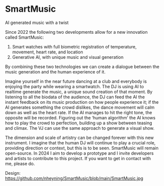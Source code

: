 # SmartMusic
AI generated music with a twist

Since 2022 the following two developments allow for a new innovation called SmartMusic:
1) Smart watches with full biometric registration of temperature, movement, heart rate, and location
2) Generative AI, with unique music and visual generation

By combining these two technologies we can create a dialogue between the music generation and the human experience of it.

Imagine yourself in the near future dancing at a club and everybody is enjoying the party while wearing a smartwatch. The DJ is using AI to realtime generate the music, a unique sound creation of that moment. By listening to all the biodata of the audience, the DJ can feed the AI the instant feedback on its music production  on how people experience it; if the AI generates something the crowd dislikes, the dance movement will calm down as well as the heart rate. If the AI manages to hit the right tone, the opposite will be recorded. Figuring out the ‘human algorithm’ the AI knows how to play the crowd to perfection, building up a show between teasing and climax. The VJ can use the same approach to generate a visual show. 

The dimension and scale of artistry can be changed forever with this new instrument. I imagine that the human DJ will continue to play a crucial role, providing direction or context, but this is to be seen. SmartMusic will remain open-source. In 2024 I aim to develop a prototype and I invite developers and artists to contribute to this project. If you want to get in contact with me, please do.

Design:
https://github.com/nheyning/SmartMusic/blob/main/SmartMusic.jpg
